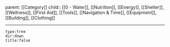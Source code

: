 parent: [[Category]]
child:: [[0 - Water]], [[Nutrition]], [[Energy]], [[Shelter]], [[Wellness]], [[First Aid]], [[Tools]], [[Navigation & Time]], [[Equipment]], [[Building]], [[Clothing]]

---



```breadcrumbs
type:tree
dir:down
title:false
```
